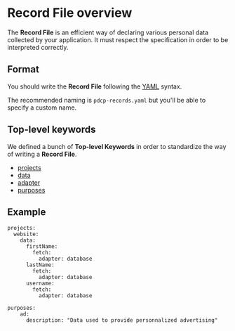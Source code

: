 # Record File overview

The **Record File** is an efficient way of declaring various personal data
collected by your application.
It must respect the specification in order to be interpreted correctly.

## Format

You should write the **Record File** following the [YAML](https://yaml.org/) syntax.

The recommended naming is `pdcp-records.yaml` but you'll be able to specify a
custom name.

## Top-level keywords

We defined a bunch of **Top-level Keywords** in order to standardize the way of
writing a **Record File**.

- [projects](./keywords/projects)
- [data](./keywords/projects)
- [adapter](./keywords/projects)
- [purposes](./keywords/purposes)

## Example

```yaml:line-numbers
projects:
  website:
    data:
      firstName:
        fetch:
          adapter: database
      lastName:
        fetch:
          adapter: database
      username:
        fetch:
          adapter: database

purposes:
    ad:
      description: "Data used to provide personnalized advertising"
```
